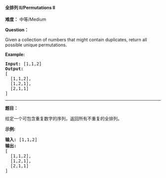 #### 全排列 II/Permutations II
**难度：** 中等/Medium

**Question：** 

<p>Given a collection of numbers that might contain duplicates, return all possible unique permutations.</p>

<p><strong>Example:</strong></p>

<pre>
<strong>Input:</strong> [1,1,2]
<strong>Output:</strong>
[
  [1,1,2],
  [1,2,1],
  [2,1,1]
]
</pre>


------

**题目：** 
<p>给定一个可包含重复数字的序列，返回所有不重复的全排列。</p>

<p><strong>示例:</strong></p>

<pre><strong>输入:</strong> [1,1,2]
<strong>输出:</strong>
[
  [1,1,2],
  [1,2,1],
  [2,1,1]
]</pre>

